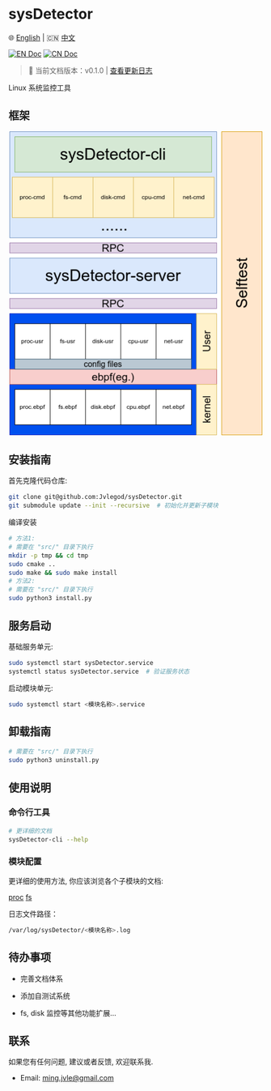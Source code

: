 # sysDetector

🌐 [English](./docs/README-EN.md) | 🇨🇳 [中文](./docs/zh/README_ZH.md)

[![EN Doc](https://img.shields.io/badge/Document-English-blue)](./docs/README-EN.md)
[![CN Doc](https://img.shields.io/badge/文档-中文-red)](./docs/zh/README_ZH.md)

> 📌 当前文档版本：v0.1.0 | [查看更新日志](CHANGELOG.md)

Linux 系统监控工具

## 框架

<div align="center">
  <img src="../sysDetector.drawio.png" alt="description" width="500"/>
</div>

## 安装指南

首先克隆代码仓库:

```bash
git clone git@github.com:Jvlegod/sysDetector.git
git submodule update --init --recursive  # 初始化并更新子模块
```

编译安装

```bash
# 方法1:
# 需要在 "src/" 目录下执行
mkdir -p tmp && cd tmp
sudo cmake ..
sudo make && sudo make install
# 方法2:
# 需要在 "src/" 目录下执行
sudo python3 install.py
```

## 服务启动

基础服务单元:

```bash
sudo systemctl start sysDetector.service
systemctl status sysDetector.service  # 验证服务状态
```

启动模块单元:

```bash
sudo systemctl start <模块名称>.service
```

## 卸载指南

```bash
# 需要在 "src/" 目录下执行
sudo python3 uninstall.py
```

## 使用说明

### 命令行工具

```bash
# 更详细的文档
sysDetector-cli --help
```

### 模块配置

更详细的使用方法, 你应该浏览各个子模块的文档:

[proc](../../src/sysDetector-ebpf/configs/proc/README.md) [fs](../../src/sysDetector-ebpf/configs/fs/README.md)

日志文件路径：

```bash
/var/log/sysDetector/<模块名称>.log
```

## 待办事项

- 完善文档体系

- 添加自测试系统

- fs, disk 监控等其他功能扩展...

## 联系

如果您有任何问题, 建议或者反馈, 欢迎联系我.

- Email: ming.jvle@gmail.com
